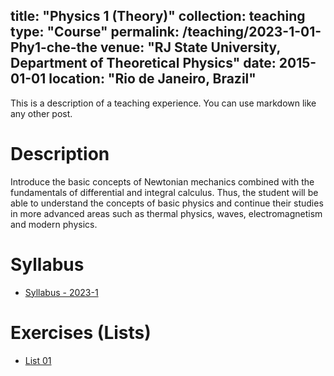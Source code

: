 title: "Physics 1 (Theory)"
collection: teaching
type: "Course"
permalink: /teaching/2023-1-01-Phy1-che-the
venue: "RJ State University, Department of Theoretical Physics"
date: 2015-01-01
location: "Rio de Janeiro, Brazil"
---

This is a description of a teaching experience. You can use markdown like any other post.

Description
======

Introduce the basic concepts of Newtonian mechanics combined with the fundamentals of differential and integral calculus. Thus, the student will be able to understand the concepts of basic physics and continue their studies in more advanced areas such as thermal physics, waves, electromagnetism and modern physics.

Syllabus
======

* [Syllabus - 2023-1](https://aranharafael.github.io/files/QuiFis1/Syllabus_2023_1)

Exercises (Lists)
======

* [List 01](https://aranharafael.github.io/files/QuiFis1/Lista1.pdf)
